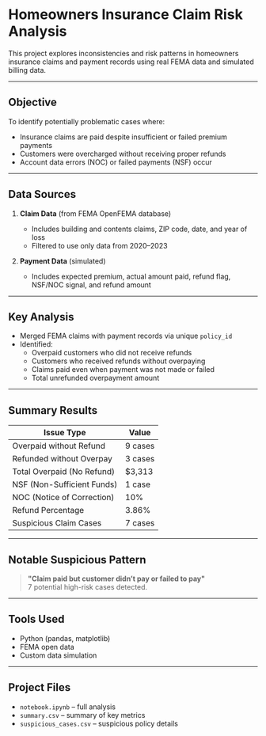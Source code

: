 # Homeowners Insurance Claim Risk Analysis

This project explores inconsistencies and risk patterns in homeowners insurance claims and payment records using real FEMA data and simulated billing data.

---

## Objective

To identify potentially problematic cases where:
- Insurance claims are paid despite insufficient or failed premium payments
- Customers were overcharged without receiving proper refunds
- Account data errors (NOC) or failed payments (NSF) occur

---

##  Data Sources

1. **Claim Data** (from FEMA OpenFEMA database)
   - Includes building and contents claims, ZIP code, date, and year of loss
   - Filtered to use only data from 2020–2023

2. **Payment Data** (simulated)
   - Includes expected premium, actual amount paid, refund flag, NSF/NOC signal, and refund amount

---

## Key Analysis

- Merged FEMA claims with payment records via unique `policy_id`
- Identified:
  - Overpaid customers who did not receive refunds
  - Customers who received refunds without overpaying
  - Claims paid even when payment was not made or failed
  - Total unrefunded overpayment amount

---

##  Summary Results

| Issue Type                     | Value     |
|-------------------------------|-----------|
| Overpaid without Refund        | 9 cases   |
| Refunded without Overpay       | 3 cases   |
| Total Overpaid (No Refund)     | $3,313    |
| NSF (Non-Sufficient Funds)     | 1 case    |
| NOC (Notice of Correction)     | 10%       |
| Refund Percentage              | 3.86%     |
| Suspicious Claim Cases         | 7 cases   |

---

## Notable Suspicious Pattern

> **"Claim paid but customer didn’t pay or failed to pay"**  
>  7 potential high-risk cases detected.

---

##  Tools Used

- Python (pandas, matplotlib)
- FEMA open data
- Custom data simulation

---

##  Project Files

- `notebook.ipynb` – full analysis
- `summary.csv` – summary of key metrics
- `suspicious_cases.csv` – suspicious policy details

